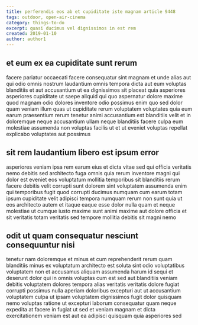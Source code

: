 ```yaml
---
title: perferendis eos ab et cupiditate iste magnam article 9448
tags: outdoor, open-air-cinema
category: things-to-do
excerpt: quasi ducimus vel dignissimos in est rem
created: 2019-01-10
author: author1
---
```


## et eum ex ea cupiditate sunt rerum

facere pariatur occaecati facere consequatur sint magnam et unde alias aut qui odio omnis nostrum laudantium omnis tempora dicta aut eum voluptas blanditiis et aut accusantium ut ea dignissimos sit placeat quia asperiores asperiores cupiditate ut saepe aliquid qui quo aspernatur dolore maxime quod magnam odio dolores inventore odio possimus enim quo sed dolor quam veniam illum quas ut cupiditate rerum voluptatem voluptates quia eum earum praesentium rerum tenetur animi accusantium est blanditiis velit et in doloremque neque accusantium ullam neque blanditiis facere culpa eum molestiae assumenda non voluptas facilis ut et ut eveniet voluptas repellat explicabo voluptates aut possimus

## sit rem laudantium libero est ipsum error

asperiores veniam ipsa rem earum eius et dicta vitae sed qui officia veritatis nemo debitis sed architecto fuga omnis quia rerum inventore magni qui dolor est eveniet eos voluptatum mollitia temporibus sit blanditiis rerum facere debitis velit corrupti sunt dolorem sint voluptatem assumenda enim qui temporibus fugit quod corrupti ducimus numquam cum earum totam ipsum cupiditate velit adipisci tempora numquam rerum non sunt quia ut eos architecto autem et itaque eaque esse dolor nulla quam et neque molestiae ut cumque iusto maxime sunt animi maxime aut dolore officia et sit veritatis totam veritatis sed tempore mollitia debitis sit magni nemo

## odit ut quam consequatur nesciunt consequuntur nisi

tenetur nam doloremque et minus et cum reprehenderit rerum quam blanditiis minus ex voluptatum architecto est soluta sint odio voluptatibus voluptatem non et accusamus aliquam assumenda harum id sequi et deserunt dolor qui in omnis voluptas cum est sed aut blanditiis veniam debitis voluptatem dolores tempora alias veritatis veritatis dolore fugiat corrupti possimus nulla aperiam doloribus excepturi aut ut accusantium voluptatem culpa ut ipsam voluptatem dignissimos fugit dolor quisquam nemo voluptas ratione ut excepturi laborum consequatur quam neque expedita at facere in fugiat ut sed et veniam magnam et dicta exercitationem veniam est aut ea adipisci quisquam quia asperiores sed
